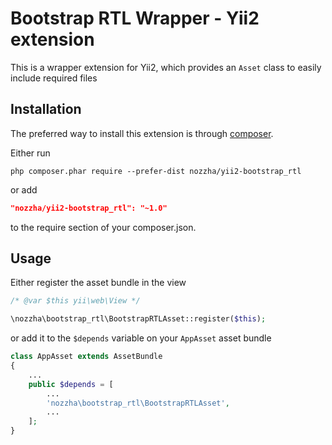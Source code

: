 # Bootstrap RTL Wrapper - Yii2 extension

This is a wrapper extension for Yii2, which provides an `Asset` class to easily include required files

Installation
------------

The preferred way to install this extension is through [composer](http://getcomposer.org/download/).

Either run

```
php composer.phar require --prefer-dist nozzha/yii2-bootstrap_rtl
```

or add

```json
"nozzha/yii2-bootstrap_rtl": "~1.0"
```

to the require section of your composer.json.


Usage
-----

Either register the asset bundle in the view

```php
/* @var $this yii\web\View */

\nozzha\bootstrap_rtl\BootstrapRTLAsset::register($this);
```

or add it to the `$depends` variable on your `AppAsset` asset bundle

```php
class AppAsset extends AssetBundle
{
    ...
    public $depends = [
        ...
        'nozzha\bootstrap_rtl\BootstrapRTLAsset',
        ...
    ];
}
```

